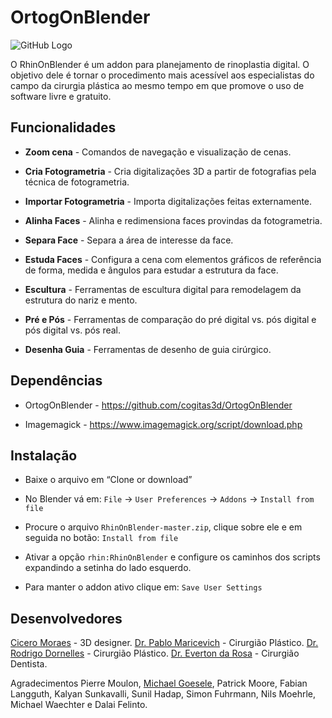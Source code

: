 # OrtogOnBlender

![GitHub Logo](http://www.ciceromoraes.com.br/ups/OrtogOnBlender.jpg)


O RhinOnBlender é um addon para planejamento de rinoplastia digital. O objetivo dele é tornar o procedimento mais acessível aos especialistas do campo da cirurgia plástica ao mesmo tempo em que promove o uso de software livre e gratuito.

## Funcionalidades

 * **Zoom cena** - Comandos de navegação e visualização de cenas.

 * **Cria Fotogrametria** - Cria digitalizações 3D a partir de fotografias pela técnica de fotogrametria.

 * **Importar Fotogrametria** -  Importa digitalizações feitas externamente.

* **Alinha Faces** - Alinha e redimensiona faces provindas da fotogrametria.

* **Separa Face** - Separa a área de interesse da face.

* **Estuda Faces** - Configura a cena com elementos gráficos de referência de forma, medida e ângulos para estudar a estrutura da face.

* **Escultura** - Ferramentas de escultura digital para remodelagem da estrutura do nariz e mento.

* **Pré e Pós** - Ferramentas de comparação do pré digital vs. pós digital e pós digital vs. pós real.

* **Desenha Guia** - Ferramentas de desenho de guia cirúrgico.

## Dependências

* OrtogOnBlender - https://github.com/cogitas3d/OrtogOnBlender

* Imagemagick - https://www.imagemagick.org/script/download.php

## Instalação

* Baixe o arquivo em “Clone or download”

* No Blender vá em: `File` → `User Preferences` → `Addons` → `Install from file` 

* Procure o arquivo `RhinOnBlender-master.zip`, clique sobre ele e em seguida no botão: `Install from file`

* Ativar a opção `rhin:RhinOnBlender` e configure os caminhos dos scripts expandindo a setinha do lado esquerdo.

* Para manter o addon ativo clique em: `Save User Settings`

## Desenvolvedores

[Cicero Moraes](www.ciceromoraes.com.br) - 3D designer.
[Dr. Pablo Maricevich](http://avivacirurgiaplastica.com.br/) - Cirurgião Plástico.
[Dr. Rodrigo Dornelles](http://www.metropolitan.med.br/index.html) - Cirurgião Plástico.
[Dr. Everton da Rosa](http://fb.me/drevertondarosa) - Cirurgião Dentista.

Agradecimentos
Pierre Moulon, [Michael Goesele](https://www.gcc.tu-darmstadt.de/home/proj/mve/index.en.jsp), Patrick Moore, Fabian Langguth, Kalyan Sunkavalli, Sunil Hadap, Simon Fuhrmann, Nils Moehrle, Michael Waechter e Dalai Felinto.
